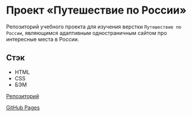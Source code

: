 # Проект «Путешествие по России»
Репозиторий учебного проекта для изучения верстки `Путешествие по России`, являющимся адаптивным одностраничным сайтом про интересные места в России.

## Стэк
* HTML 
* CSS
* БЭМ

[Репозиторий](https://github.com/Nikshov/russian-travel.git)  

[GitHub Pages](https://nikshov.github.io/russian-travel/)
